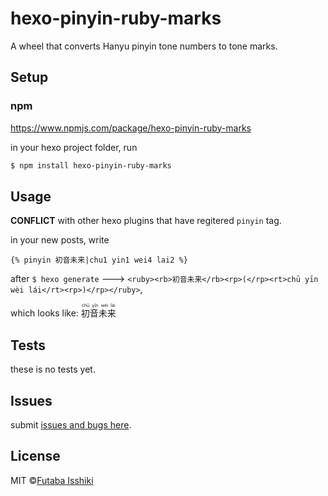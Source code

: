 # hexo-pinyin-ruby-marks
A wheel that converts Hanyu pinyin tone numbers to tone marks.

## Setup
### npm
https://www.npmjs.com/package/hexo-pinyin-ruby-marks

in your hexo project folder, run
```bash
$ npm install hexo-pinyin-ruby-marks
```

## Usage
**CONFLICT** with other hexo plugins that have regitered `pinyin` tag.

in your new posts, write
```
{% pinyin 初音未来|chu1 yin1 wei4 lai2 %}
```
after `$ hexo generate` ---> `<ruby><rb>初音未来</rb><rp>(</rp><rt>chū yīn wèi lái</rt><rp>)</rp></ruby>`,

which looks like: <ruby><rb>初音未来</rb><rp>(</rp><rt>chū yīn wèi lái</rt><rp>)</rp></ruby>

## Tests
these is no tests yet.

## Issues
submit [issues and bugs here](https://github.com/issiki/hexo-pinyin-ruby-marks/issues).

## License
MIT ©[Futaba Isshiki](https://www.futaba.love)
